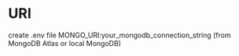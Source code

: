 # URI
create .env file 
MONGO_URI:your_mongodb_connection_string (from MongoDB Atlas or local MongoDB)
